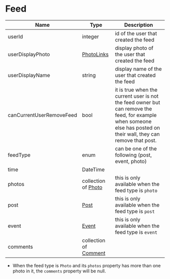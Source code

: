 Feed
=

|Name|Type|Description|
|----|----|-----------|
|userId|integer|id of the user that created the feed|
|userDisplayPhoto|[PhotoLinks](https://github.com/zazzlife/api-docs/blob/master/objects/PhotoLinks.md)|display photo of the user that created the feed|
|userDisplayName|string|display name of the user that created the feed|
|canCurrentUserRemoveFeed|bool|it is true when the current user is not the feed owner but can remove the feed, for example when someone else has posted on their wall, they can remove that post.|
|feedType|enum|can be one of the following (post, event, photo)|
|time|DateTime||
|photos|collection of [Photo](https://github.com/zazzlife/api-docs/blob/master/objects/photo.md)|this is only available when the feed type is `photo`|
|post|[Post](https://github.com/zazzlife/api-docs/blob/master/objects/post.md)|this is only available when the feed type is `post`|
|event|[Event](https://github.com/zazzlife/api-docs/blob/master/objects/event.md)|this is only available when the feed type is `event`|
|comments|collection of [Comment](https://github.com/zazzlife/api-docs/blob/master/objects/comment.md)||

* When the feed type is `Photo` and its `photos` property has more than one photo in it, the `comments` property will be null.
